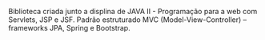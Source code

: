 Biblioteca criada junto a displina de JAVA II - Programação para a web com Servlets, JSP e JSF. Padrão estruturado MVC (Model-View-Controller) – frameworks JPA, Spring e Bootstrap.
